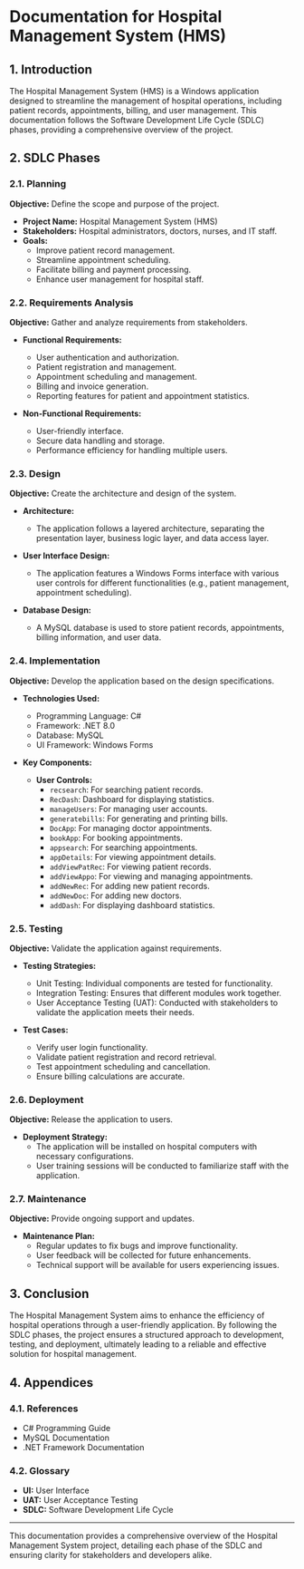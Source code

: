 # Documentation for Hospital Management System (HMS)

## 1. Introduction

The Hospital Management System (HMS) is a Windows application designed to streamline the management of hospital operations, including patient records, appointments, billing, and user management. This documentation follows the Software Development Life Cycle (SDLC) phases, providing a comprehensive overview of the project.

## 2. SDLC Phases

### 2.1. Planning

**Objective:** Define the scope and purpose of the project.

- **Project Name:** Hospital Management System (HMS)
- **Stakeholders:** Hospital administrators, doctors, nurses, and IT staff.
- **Goals:**
  - Improve patient record management.
  - Streamline appointment scheduling.
  - Facilitate billing and payment processing.
  - Enhance user management for hospital staff.

### 2.2. Requirements Analysis

**Objective:** Gather and analyze requirements from stakeholders.

- **Functional Requirements:**
  - User authentication and authorization.
  - Patient registration and management.
  - Appointment scheduling and management.
  - Billing and invoice generation.
  - Reporting features for patient and appointment statistics.

- **Non-Functional Requirements:**
  - User-friendly interface.
  - Secure data handling and storage.
  - Performance efficiency for handling multiple users.

### 2.3. Design

**Objective:** Create the architecture and design of the system.

- **Architecture:**
  - The application follows a layered architecture, separating the presentation layer, business logic layer, and data access layer.

- **User Interface Design:**
  - The application features a Windows Forms interface with various user controls for different functionalities (e.g., patient management, appointment scheduling).

- **Database Design:**
  - A MySQL database is used to store patient records, appointments, billing information, and user data.

### 2.4. Implementation

**Objective:** Develop the application based on the design specifications.

- **Technologies Used:**
  - Programming Language: C#
  - Framework: .NET 8.0
  - Database: MySQL
  - UI Framework: Windows Forms

- **Key Components:**
  - **User Controls:**
    - `recsearch`: For searching patient records.
    - `RecDash`: Dashboard for displaying statistics.
    - `manageUsers`: For managing user accounts.
    - `generatebills`: For generating and printing bills.
    - `DocApp`: For managing doctor appointments.
    - `bookApp`: For booking appointments.
    - `appsearch`: For searching appointments.
    - `appDetails`: For viewing appointment details.
    - `addViewPatRec`: For viewing patient records.
    - `addViewAppo`: For viewing and managing appointments.
    - `addNewRec`: For adding new patient records.
    - `addNewDoc`: For adding new doctors.
    - `addDash`: For displaying dashboard statistics.

### 2.5. Testing

**Objective:** Validate the application against requirements.

- **Testing Strategies:**
  - Unit Testing: Individual components are tested for functionality.
  - Integration Testing: Ensures that different modules work together.
  - User Acceptance Testing (UAT): Conducted with stakeholders to validate the application meets their needs.

- **Test Cases:**
  - Verify user login functionality.
  - Validate patient registration and record retrieval.
  - Test appointment scheduling and cancellation.
  - Ensure billing calculations are accurate.

### 2.6. Deployment

**Objective:** Release the application to users.

- **Deployment Strategy:**
  - The application will be installed on hospital computers with necessary configurations.
  - User training sessions will be conducted to familiarize staff with the application.

### 2.7. Maintenance

**Objective:** Provide ongoing support and updates.

- **Maintenance Plan:**
  - Regular updates to fix bugs and improve functionality.
  - User feedback will be collected for future enhancements.
  - Technical support will be available for users experiencing issues.

## 3. Conclusion

The Hospital Management System aims to enhance the efficiency of hospital operations through a user-friendly application. By following the SDLC phases, the project ensures a structured approach to development, testing, and deployment, ultimately leading to a reliable and effective solution for hospital management. 

## 4. Appendices

### 4.1. References

- C# Programming Guide
- MySQL Documentation
- .NET Framework Documentation

### 4.2. Glossary

- **UI:** User Interface
- **UAT:** User Acceptance Testing
- **SDLC:** Software Development Life Cycle

---

This documentation provides a comprehensive overview of the Hospital Management System project, detailing each phase of the SDLC and ensuring clarity for stakeholders and developers alike.